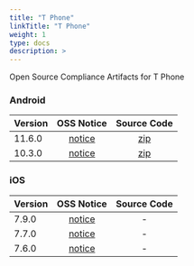 ```yaml
---
title: "T Phone"
linkTitle: "T Phone"
weight: 1
type: docs
description: >
---
```


Open Source Compliance Artifacts for T Phone

### Android

| Version | OSS Notice | Source Code |
|---|:---:|:---:|
| 11.6.0 | [notice](https://opensource.sktelecom.com/compliance_artifacts/t_phone/android/11.6.0/Tphone_android_11.6.0_OSS_Notice.html)  | [zip](https://opensource.sktelecom.com/compliance_artifacts/t_phone/android/10.3.0/Tphone_android_10.3.0_sourcecode.zip) |
| 10.3.0 | [notice](https://opensource.sktelecom.com/compliance_artifacts/t_phone/android/10.3.0/Tphone_android_10.3.0_OSS_Notice.html)  | [zip](https://opensource.sktelecom.com/compliance_artifacts/t_phone/android/10.3.0/Tphone_android_10.3.0_sourcecode.zip) |

### iOS

| Version | OSS Notice | Source Code |
|---|:---:|:---:|
| 7.9.0 | [notice](https://opensource.sktelecom.com/compliance_artifacts/t_phone/ios/7.9.0/Tphone_ios_7.9.0_OSS_Notice.html)  | - |
| 7.7.0 | [notice](https://opensource.sktelecom.com/compliance_artifacts/t_phone/ios/7.7.0/Tphone_ios_7_7_0_OSS_Notice.html)  | - |
| 7.6.0 | [notice](https://opensource.sktelecom.com/compliance_artifacts/t_phone/ios/7.6.0/Tphone_ios_7_6_0_OSS_Notice.html)  | - |